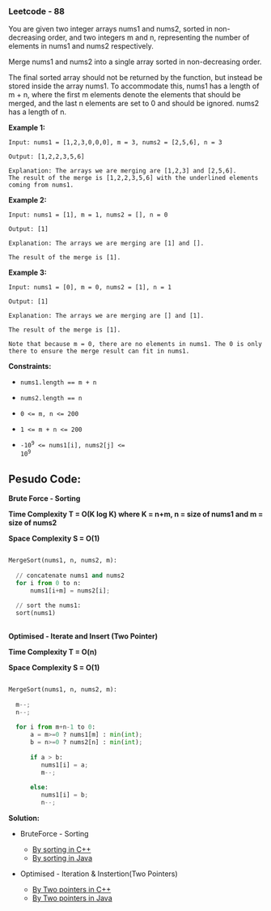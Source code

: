 ### Leetcode - 88

You are given two integer arrays nums1 and nums2, sorted in non-decreasing order, and two integers m and n, representing the number of elements in nums1 and nums2 respectively.

Merge nums1 and nums2 into a single array sorted in non-decreasing order.

The final sorted array should not be returned by the function, but instead be stored inside the array nums1. To accommodate this, nums1 has a length of m + n, where the first m elements denote the elements that should be merged, and the last n elements are set to 0 and should be ignored. nums2 has a length of n.

 
**Example 1:**

```
Input: nums1 = [1,2,3,0,0,0], m = 3, nums2 = [2,5,6], n = 3

Output: [1,2,2,3,5,6]

Explanation: The arrays we are merging are [1,2,3] and [2,5,6].
The result of the merge is [1,2,2,3,5,6] with the underlined elements coming from nums1.
```

**Example 2:**

```
Input: nums1 = [1], m = 1, nums2 = [], n = 0

Output: [1]

Explanation: The arrays we are merging are [1] and [].

The result of the merge is [1].
```

**Example 3:**

```
Input: nums1 = [0], m = 0, nums2 = [1], n = 1

Output: [1]

Explanation: The arrays we are merging are [] and [1].

The result of the merge is [1].

Note that because m = 0, there are no elements in nums1. The 0 is only there to ensure the merge result can fit in nums1.
 ```

**Constraints:**

- <code>nums1.length == m + n</code>

- <code>nums2.length == n</code>

- <code>0 <= m, n <= 200</code>

- <code>1 <= m + n <= 200</code>

- <code>-10<sup>9</sup> <= nums1[i], nums2[j] <= 10<sup>9</sup></code>


## Pesudo Code:

**Brute Force - Sorting**

**Time Complexity T = O(K log K) where K = n+m, n = size of nums1 and m = size of nums2**

**Space Complexity S = O(1)**

```python

MergeSort(nums1, n, nums2, m):
  
  // concatenate nums1 and nums2
  for i from 0 to n:
      nums1[i+m] = nums2[i];
      
  // sort the nums1:
  sort(nums1)
  
```

**Optimised - Iterate and Insert (Two Pointer)**

**Time Complexity T = O(n)**

**Space Complexity S = O(1)**

```python

MergeSort(nums1, n, nums2, m):
  
  m--;
  n--;
  
  for i from m+n-1 to 0:
      a = m>=0 ? nums1[m] : min(int);
      b = n>=0 ? nums2[n] : min(int);
      
      if a > b:
         nums1[i] = a;
         m--;
         
      else:
         nums1[i] = b;
         n--;
```

**Solution:**

- BruteForce - Sorting
    - [By sorting in C++](https://github.com/Ajay2521/Competitive-Programming/blob/main/Array/Merge%20Sorted%20Array/By%20sorting.cpp)
    - [By sorting in Java](https://github.com/Ajay2521/Competitive-Programming/blob/main/Array/Merge%20Sorted%20Array/By%20sorting.java)

- Optimised - Iteration & Instertion(Two Pointers)
    - [By Two pointers in C++](https://github.com/Ajay2521/Competitive-Programming/blob/main/Array/Merge%20Sorted%20Array/By%20Iterating%20%26%20Insertion.cpp)
    - [By Two pointers in Java](https://github.com/Ajay2521/Competitive-Programming/blob/main/Array/Merge%20Sorted%20Array/By%20Iterating%20%26%20Insertion.java)



